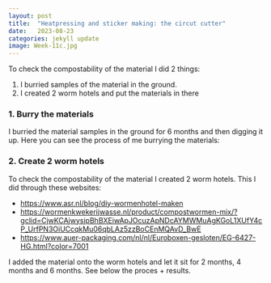 ```yaml
---
layout: post
title:  "Heatpressing and sticker making: the circut cutter"
date:   2023-08-23 
categories: jekyll update
image: Week-11c.jpg
---
```


To check the compostability of the material I did 2 things:
1. I burried samples of the material in the ground. 
2. I created 2 worm hotels and put the materials in there

### 1. Burry the materials
I burried the material samples in the ground for 6 months and then digging it up. Here you can see the process of me burrying the materials:


### 2. Create 2 worm hotels
To check the compostability of the material I created 2 worm hotels. This I did through these websites:
- https://www.asr.nl/blog/diy-wormenhotel-maken
- https://wormenkwekerijwasse.nl/product/compostwormen-mix/?gclid=CjwKCAjwysipBhBXEiwApJOcuzApNDcAYMWMuAgKGoL1XUfY4cP_UrfPN3OiUCcqkMu06qbLAz5zzBoCEnMQAvD_BwE
- https://www.auer-packaging.com/nl/nl/Euroboxen-gesloten/EG-6427-HG.html?color=7001

I added the material onto the worm hotels and let it sit for 2 months, 4 months and 6 months. See below the proces + results. 


